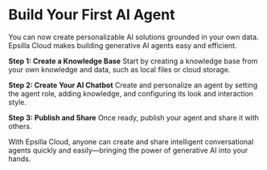 # Build Your First AI Agent

You can now create personalizable AI solutions grounded in your own data. Epsilla Cloud makes building generative AI agents easy and efficient.

**Step 1: Create a Knowledge Base** Start by creating a knowledge base from your own knowledge and data, such as local files or cloud storage.

**Step 2: Create Your AI Chatbot** Create and personalize an agent by setting the agent role, adding knowledge, and configuring its look and interaction style.

**Step 3: Publish and Share** Once ready, publish your agent and share it with others.

With Epsilla Cloud, anyone can create and share intelligent conversational agents quickly and easily—bringing the power of generative AI into your hands.
